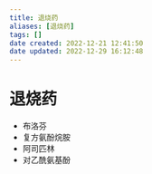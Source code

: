 ```yaml
---
title: 退烧药
aliases: [退烧药]
tags: []
date created: 2022-12-21 12:41:50
date updated: 2022-12-29 16:12:48
---
```


# 退烧药

- 布洛芬
- 复方氨酚烷胺
- 阿司匹林
- 对乙酰氨基酚
